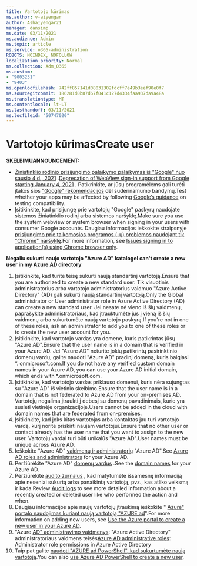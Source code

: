 ```yaml
---
title: Vartotojo kūrimas
ms.author: v-aiyengar
author: AshaIyengar21
manager: dansimp
ms.date: 03/11/2021
ms.audience: Admin
ms.topic: article
ms.service: o365-administration
ROBOTS: NOINDEX, NOFOLLOW
localization_priority: Normal
ms.collection: Adm_O365
ms.custom:
- "9003231"
- "9403"
ms.openlocfilehash: 742ff857141d08031302fdcff7e49b3eef90e0f7
ms.sourcegitcommit: 186281d0b87d67f041c127d4334faa937da9a48a
ms.translationtype: MT
ms.contentlocale: lt-LT
ms.lasthandoff: 03/11/2021
ms.locfileid: "50747020"
---
```

# <a name="create-user"></a><span data-ttu-id="75787-102">Vartotojo kūrimas</span><span class="sxs-lookup"><span data-stu-id="75787-102">Create user</span></span>

<span data-ttu-id="75787-103">**SKELBIMU**</span><span class="sxs-lookup"><span data-stu-id="75787-103">**ANNOUNCEMENT:**</span></span>

- <span data-ttu-id="75787-104">[Žiniatinklio rodinio prisijungimo palaikymo palaikymas iš "Google" nuo sausio 4 d., 2021](https://docs.microsoft.com/azure/active-directory/external-identities/google-federation#deprecation-of-webview-sign-in-support) .</span><span class="sxs-lookup"><span data-stu-id="75787-104">[Deprecation of WebView sign-in support from Google starting January 4, 2021](https://docs.microsoft.com/azure/active-directory/external-identities/google-federation#deprecation-of-webview-sign-in-support) .</span></span> <span data-ttu-id="75787-105">Patikrinkite, ar jūsų programėlėms gali turėti įtakos šios ["Google" rekomendacijos](https://go.microsoft.com/fwlink/?linkid=2157323) dėl suderinamumo bandymų.</span><span class="sxs-lookup"><span data-stu-id="75787-105">Test whether your apps may be affected by following [Google’s guidance](https://go.microsoft.com/fwlink/?linkid=2157323) on testing compatibility.</span></span>
- <span data-ttu-id="75787-106">Įsitikinkite, kad prisijungę prie vartotojų "Google" paskyrų naudojate sistemos žiniatinklio rodinį arba sistemos naršyklę.</span><span class="sxs-lookup"><span data-stu-id="75787-106">Make sure you use the system webview or system browser when signing in your users with consumer Google accounts.</span></span> <span data-ttu-id="75787-107">Daugiau informacijos ieškokite straipsnyje [prisijungimo prie taikomosios programos (-ų) problemos naudojant tik "Chrome" naršyklę](https://docs.microsoft.com/office365/troubleshoot/miscellaneous/chrome-behavior-affects-applications).</span><span class="sxs-lookup"><span data-stu-id="75787-107">For more information, see [Issues signing in to application(s) using Chrome browser only](https://docs.microsoft.com/office365/troubleshoot/miscellaneous/chrome-behavior-affects-applications).</span></span>

<span data-ttu-id="75787-108">**Negaliu sukurti naujo vartotojo "Azure AD" kataloge**</span><span class="sxs-lookup"><span data-stu-id="75787-108">**I can't create a new user in my Azure AD directory**</span></span>

1. <span data-ttu-id="75787-109">Įsitikinkite, kad turite teisę sukurti naują standartinį vartotoją.</span><span class="sxs-lookup"><span data-stu-id="75787-109">Ensure that you are authorized to create a new standard user.</span></span> <span data-ttu-id="75787-110">Tik visuotinis administratorius arba vartotojo administratorius vaidmuo "Azure Active Directory" (AD) gali sukurti naują standartinį vartotoją.</span><span class="sxs-lookup"><span data-stu-id="75787-110">Only the Global administrator or User administrator role in Azure Active Directory (AD) can create a new standard user.</span></span> <span data-ttu-id="75787-111">Jei nesate nė vieno iš šių vaidmenų, paprašykite administratoriaus, kad įtrauktumėte jus į vieną iš šių vaidmenų arba sukurtumėte naują vartotojo paskyrą.</span><span class="sxs-lookup"><span data-stu-id="75787-111">If you're not in one of these roles, ask an administrator to add you to one of these roles or to create the new user account for you.</span></span>
1. <span data-ttu-id="75787-112">Įsitikinkite, kad vartotojo vardas yra domene, kuris patikrintas jūsų "Azure AD".</span><span class="sxs-lookup"><span data-stu-id="75787-112">Ensure that the user name is in a domain that is verified in your Azure AD.</span></span> <span data-ttu-id="75787-113">Jei "Azure AD" neturite jokių patikrintų pasirinktinio domenų vardų, galite naudoti "Azure AD" pradinį domeną, kuris baigiasi \*. onmicrosoft.com.</span><span class="sxs-lookup"><span data-stu-id="75787-113">If you do not have any verified custom domain names in your Azure AD, you can use your Azure AD initial domain, which ends with \*.onmicrosoft.com.</span></span>
1. <span data-ttu-id="75787-114">Įsitikinkite, kad vartotojo vardas priklauso domenui, kuris nėra sujungtas su "Azure AD" iš vietinio skelbimo.</span><span class="sxs-lookup"><span data-stu-id="75787-114">Ensure that the user name is in a domain that is not federated to Azure AD from your on-premises AD.</span></span> <span data-ttu-id="75787-115">Vartotojų negalima įtraukti į debesį su domenų pavadinimais, kurie yra susieti vietinėje organizacijoje.</span><span class="sxs-lookup"><span data-stu-id="75787-115">Users cannot be added in the cloud with domain names that are federated from on-premises.</span></span>
1. <span data-ttu-id="75787-116">Įsitikinkite, kad joks kitas vartotojas arba kontaktas jau turi vartotojo vardą, kurį norite priskirti naujam vartotojui.</span><span class="sxs-lookup"><span data-stu-id="75787-116">Ensure that no other user or contact already has the user name that you want to assign to the new user.</span></span> <span data-ttu-id="75787-117">Vartotojų vardai turi būti unikalūs "Azure AD".</span><span class="sxs-lookup"><span data-stu-id="75787-117">User names must be unique across Azure AD.</span></span>
1. <span data-ttu-id="75787-118">Ieškokite "Azure AD" [vaidmenų ir administratorių](https://portal.azure.com/#blade/Microsoft_AAD_IAM/ActiveDirectoryMenuBlade/RolesAndAdministrators) "Azure AD".</span><span class="sxs-lookup"><span data-stu-id="75787-118">See [Azure AD roles and administrators](https://portal.azure.com/#blade/Microsoft_AAD_IAM/ActiveDirectoryMenuBlade/RolesAndAdministrators) for your Azure AD.</span></span>
1. <span data-ttu-id="75787-119">Peržiūrėkite "Azure AD" [domenų vardus](https://portal.azure.com/#blade/Microsoft_AAD_IAM/ActiveDirectoryMenuBlade/RolesAndAdministrators) .</span><span class="sxs-lookup"><span data-stu-id="75787-119">See the [domain names](https://portal.azure.com/#blade/Microsoft_AAD_IAM/ActiveDirectoryMenuBlade/RolesAndAdministrators) for your Azure AD.</span></span>
1. <span data-ttu-id="75787-120">Peržiūrėkite [audito žurnalus](https://portal.azure.com/#blade/Microsoft_AAD_IAM/ActiveDirectoryMenuBlade/RolesAndAdministrators) , kad matytumėte išsamesnę informaciją apie neseniai sukurtą arba panaikintą vartotoją, pvz., kas atliko veiksmą ir kada.</span><span class="sxs-lookup"><span data-stu-id="75787-120">Review [Audit logs](https://portal.azure.com/#blade/Microsoft_AAD_IAM/ActiveDirectoryMenuBlade/RolesAndAdministrators) to see more detailed information about a recently created or deleted user like who performed the action and when.</span></span>
1. <span data-ttu-id="75787-121">Daugiau informacijos apie naujų vartotojų įtraukimą ieškokite " [Azure" portalo naudojimas kuriant naują vartotoją "AZURE ad](/azure/active-directory/active-directory-users-create-azure-portal)".</span><span class="sxs-lookup"><span data-stu-id="75787-121">For more information on adding new users, see [Use the Azure portal to create a new user in your Azure AD](/azure/active-directory/active-directory-users-create-azure-portal).</span></span>
1. <span data-ttu-id="75787-122">"Azure [AD" administravimo vaidmenys](https://docs.microsoft.com/azure/active-directory/active-directory-assign-admin-roles): "Azure Active Directory" administratoriaus vaidmens teisės</span><span class="sxs-lookup"><span data-stu-id="75787-122">[Azure AD administrative roles](https://docs.microsoft.com/azure/active-directory/active-directory-assign-admin-roles): Administrator role permissions in Azure Active Directory</span></span>
1. <span data-ttu-id="75787-123">Taip pat galite [naudoti "AZURE ad PowerShell", kad sukurtumėte naują vartotoją](https://docs.microsoft.com/powershell/module/azuread/new-azureaduser?view=azureadps-2.0).</span><span class="sxs-lookup"><span data-stu-id="75787-123">You can also [use Azure AD PowerShell to create a new user](https://docs.microsoft.com/powershell/module/azuread/new-azureaduser?view=azureadps-2.0).</span></span>
